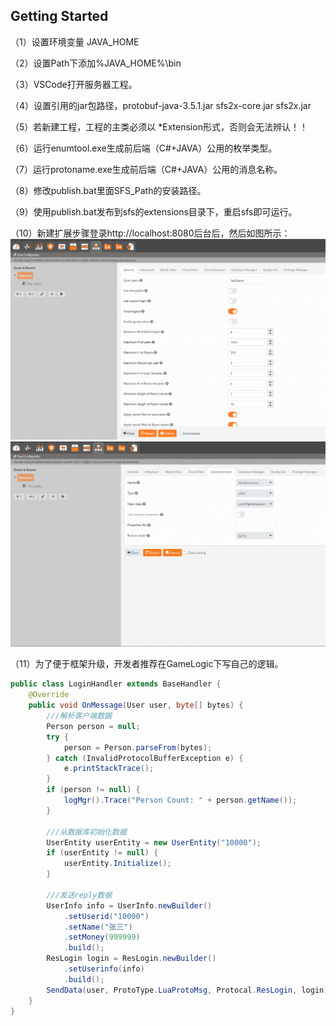 ## Getting Started

（1）设置环境变量 JAVA_HOME

（2）设置Path下添加%JAVA_HOME%\bin

（3）VSCode打开服务器工程。

（4）设置引用的jar包路径，protobuf-java-3.5.1.jar    sfs2x-core.jar     sfs2x.jar

（5）若新建工程，工程的主类必须以 *Extension形式，否则会无法辨认！！

（6）运行enumtool.exe生成前后端（C#+JAVA）公用的枚举类型。

（7）运行protoname.exe生成前后端（C#+JAVA）公用的消息名称。

（8）修改publish.bat里面SFS_Path的安装路径。

（9）使用publish.bat发布到sfs的extensions目录下，重启sfs即可运行。

（10）新建扩展步骤登录http://localhost:8080后台后，然后如图所示：
<img src="Screenshot/zone.png" />
<img src="Screenshot/extension.png" />


（11）为了便于框架升级，开发者推荐在GameLogic下写自己的逻辑。

```java
public class LoginHandler extends BaseHandler {
    @Override
    public void OnMessage(User user, byte[] bytes) {
        ///解析客户端数据
        Person person = null;
        try {
            person = Person.parseFrom(bytes);
        } catch (InvalidProtocolBufferException e) {
            e.printStackTrace();
        }
        if (person != null) {
            logMgr().Trace("Person Count: " + person.getName());
        }

        ///从数据库初始化数据
        UserEntity userEntity = new UserEntity("10000");
        if (userEntity != null) {
            userEntity.Initialize();
        }
        
        ///发送reply数据
        UserInfo info = UserInfo.newBuilder()
            .setUserid("10000")
            .setName("张三")
            .setMoney(999999)
            .build();
        ResLogin login = ResLogin.newBuilder()
            .setUserinfo(info)
            .build();
        SendData(user, ProtoType.LuaProtoMsg, Protocal.ResLogin, login);
    }
}
```